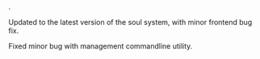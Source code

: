 .

Updated to the latest version of the soul system, with minor frontend bug fix.

Fixed minor bug with management commandline utility.